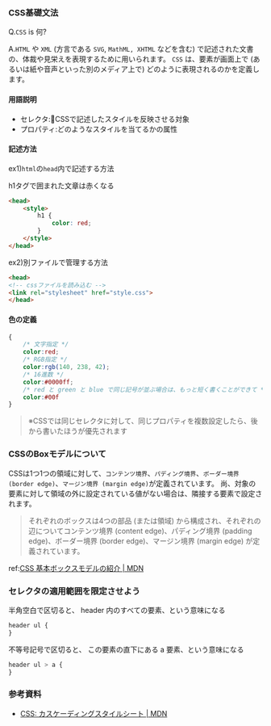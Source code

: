 ### CSS基礎文法

Q.`CSS` is 何?

A.`HTML` や `XML` (方言である `SVG`, `MathML, XHTML` などを含む) で記述された文書の、体裁や見栄えを表現するために用いられます。 `CSS` は、要素が画面上で (あるいは紙や音声といった別のメディア上で) どのように表現されるのかを定義します。


#### 用語説明

- セレクタ:CSSで記述したスタイルを反映させる対象
- プロパティ:どのようなスタイルを当てるかの属性

#### 記述方法

ex1)`html`の`head`内で記述する方法

h1タグで囲まれた文章は赤くなる

```html
<head>
    <style>
        h1 {
            color: red;
        }
    </style>
</head>
```

ex2)別ファイルで管理する方法

```html
<head>
<!-- cssファイルを読み込む -->
<link rel="stylesheet" href="style.css">
</head>
```

#### 色の定義


```css
{
    /* 文字指定 */
    color:red;
    /* RGB指定 */
    color:rgb(140, 238, 42);
    /* 16進数 */
    color:#0000ff;
    /* red と green と blue で同じ記号が並ぶ場合は、もっと短く書くことができて */
    color:#00f
}
```

>※CSSでは同じセレクタに対して、同じプロパティを複数設定したら、後から書いたほうが優先されます

### CSSのBoxモデルについて

CSSは1つ1つの領域に対して、`コンテンツ境界`、`パディング境界`、`ボーダー境界 (border edge)`、`マージン境界 (margin edge)`が定義されています。
尚、対象の要素に対して領域の外に設定されている値がない場合は、隣接する要素で設定されます。

>それぞれのボックスは4つの部品 (または領域) から構成され、それぞれの辺についてコンテンツ境界 (content edge)、パディング境界 (padding edge)、ボーダー境界 (border edge)、マージン境界 (margin edge) が定義されています。


ref:[CSS 基本ボックスモデルの紹介 | MDN](https://developer.mozilla.org/ja/docs/Web/CSS/CSS_Box_Model/Introduction_to_the_CSS_box_model)

### セレクタの適用範囲を限定させよう

半角空白で区切ると、 header 内のすべての要素、という意味になる

```css
header ul {
}
```

不等号記号で区切ると、 この要素の直下にある a 要素、という意味になる

```css
header ul > a {
}
```


### 参考資料

- [CSS: カスケーディングスタイルシート | MDN](https://developer.mozilla.org/ja/docs/Web/CSS)
